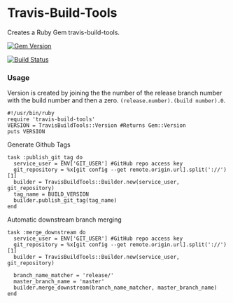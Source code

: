 # Travis-Build-Tools
Creates a Ruby Gem travis-build-tools.

[![Gem Version](https://badge.fury.io/rb/travis-build-tools.svg)](http://badge.fury.io/rb/travis-build-tools)

[![Build Status](https://travis-ci.org/wparad/Travis-Build-Tools.svg?branch=master)](https://travis-ci.org/wparad/Travis-Build-Tools)

### Usage
Version is created by joining the the number of the release branch number with the build number and then a zero.  `(release.number).(build number).0`.
  
    #!/usr/bin/ruby
    require 'travis-build-tools'
    VERSION = TravisBuildTools::Version #Returns Gem::Version
    puts VERSION

Generate Github Tags

    task :publish_git_tag do
      service_user = ENV['GIT_USER'] #GitHub repo access key
      git_repository = %x[git config --get remote.origin.url].split('://')[1]
      builder = TravisBuildTools::Builder.new(service_user, git_repository)
      tag_name = BUILD_VERSION
      builder.publish_git_tag(tag_name)
    end

Automatic downstream branch merging

    task :merge_downstream do
      service_user = ENV['GIT_USER'] #GitHub repo access key
      git_repository = %x[git config --get remote.origin.url].split('://')[1]
      builder = TravisBuildTools::Builder.new(service_user, git_repository)

      branch_name_matcher = 'release/'
      master_branch_name = 'master'
      builder.merge_downstream(branch_name_matcher, master_branch_name)
    end  
